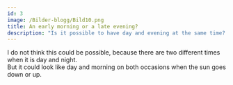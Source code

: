 ```yaml
---
id: 3
image: /Bilder-blogg/Bild10.png
title: An early morning or a late evening?
description: "Is it possible to have day and evening at the same time? "
---
```


I do not think this could be possible, because there are two different times when it is day and night.  
But it could look like day and morning on both occasions when the sun goes down or up.
